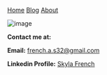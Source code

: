 [Home](https://sfrench01.github.io/CopywritingTales/index.html) 
[Blog](https://sfrench01.github.io/CopywritingTales/blog.html)
[About](https://sfrench01.github.io/CopywritingTales/about.html)

![image](https://user-images.githubusercontent.com/60854989/101670113-669b1e00-3a18-11eb-822c-853d84ff6496.png)

**Contact me at:**

**Email:** french.a.s32@gmail.com

**Linkedin Profile:** [Skyla French](https://www.linkedin.com/in/skyla-french-32a636199/)
